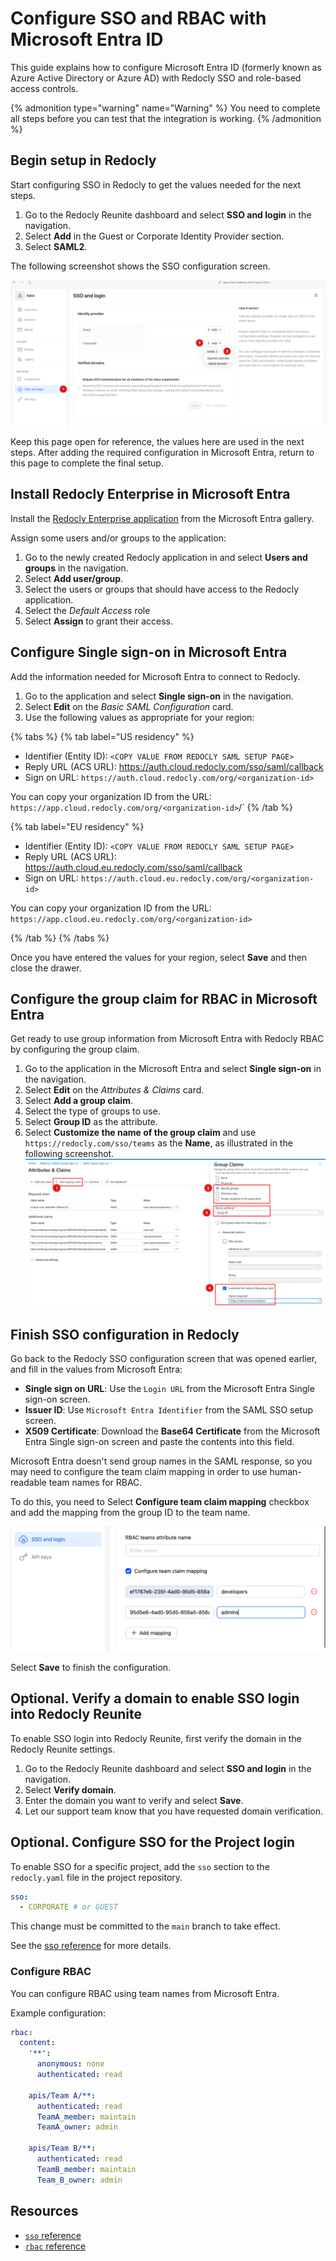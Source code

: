 # Configure SSO and RBAC with Microsoft Entra ID

This guide explains how to configure Microsoft Entra ID (formerly known as Azure Active Directory or Azure AD) with Redocly SSO and role-based access controls.

{% admonition type="warning" name="Warning" %}
You need to complete all steps before you can test that the integration is working.
{% /admonition %}

## Begin setup in Redocly

Start configuring SSO in Redocly to get the values needed for the next steps.

1. Go to the Redocly Reunite dashboard and select **SSO and login** in the navigation.
1. Select **Add** in the Guest or Corporate Identity Provider section.
1. Select **SAML2**.

The following screenshot shows the SSO configuration screen.

![SSO configuration](../images/configure-saml-redocly-1.png)

Keep this page open for reference, the values here are used in the next steps.
After adding the required configuration in Microsoft Entra, return to this page to complete the final setup.

## Install Redocly Enterprise in Microsoft Entra

Install the [Redocly Enterprise application](https://azuremarketplace.microsoft.com/en-US/marketplace/apps/aad.redocly?tab=Overview) from the Microsoft Entra gallery.

Assign some users and/or groups to the application:

1. Go to the newly created Redocly application in and select **Users and groups** in the navigation.
1. Select **Add user/group**.
1. Select the users or groups that should have access to the Redocly application.
1. Select the _Default Access_ role
1. Select **Assign** to grant their access.

## Configure Single sign-on in Microsoft Entra

Add the information needed for Microsoft Entra to connect to Redocly.

1. Go to the application and select **Single sign-on** in the navigation.
1. Select **Edit** on the _Basic SAML Configuration_ card.
1. Use the following values as appropriate for your region:

{% tabs %}
{% tab label="US residency" %}

- Identifier (Entity ID): `<COPY VALUE FROM REDOCLY SAML SETUP PAGE>`
- Reply URL (ACS URL): https://auth.cloud.redocly.com/sso/saml/callback
- Sign on URL: `https://auth.cloud.redocly.com/org/<organization-id>`

You can copy your organization ID from the URL: `https://app.cloud.redocly.com/org/<organization-id>`/`
{% /tab %}

{% tab label="EU residency" %}

- Identifier (Entity ID): `<COPY VALUE FROM REDOCLY SAML SETUP PAGE>`
- Reply URL (ACS URL): https://auth.cloud.eu.redocly.com/sso/saml/callback
- Sign on URL: `https://auth.cloud.eu.redocly.com/org/<organization-id>`

You can copy your organization ID from the URL: `https://app.cloud.eu.redocly.com/org/<organization-id>`

{% /tab %}
{% /tabs %}

Once you have entered the values for your region, select **Save** and then close the drawer.

## Configure the group claim for RBAC in Microsoft Entra

Get ready to use group information from Microsoft Entra with Redocly RBAC by configuring the group claim.

1. Go to the application in the Microsoft Entra and select **Single sign-on** in the navigation.
1. Select **Edit** on the _Attributes & Claims_ card.
1. Select **Add a group claim**.
1. Select the type of groups to use.
1. Select **Group ID** as the attribute.
1. Select **Customize the name of the group claim** and use `https://redocly.com/sso/teams` as the **Name**, as illustrated in the following screenshot.
   ![AD group claim](../images/ad-group-claim.png)

## Finish SSO configuration in Redocly

Go back to the Redocly SSO configuration screen that was opened earlier, and fill in the values from Microsoft Entra:

- **Single sign on URL**: Use the `Login URL` from the Microsoft Entra Single sign-on screen.
- **Issuer ID**: Use `Microsoft Entra Identifier` from the SAML SSO setup screen.
- **X509 Certificate**: Download the **Base64 Certificate** from the Microsoft Entra Single sign-on screen and paste the contents into this field.

Microsoft Entra doesn't send group names in the SAML response, so you may need to configure the team claim mapping
in order to use human-readable team names for RBAC.

To do this, you need to Select **Configure team claim mapping** checkbox and add the mapping from the group ID to the team name.

![Claim mapping](../images/claim-mapping.png)

Select **Save** to finish the configuration.

## Optional. Verify a domain to enable SSO login into Redocly Reunite

To enable SSO login into Redocly Reunite, first verify the domain in the Redocly Reunite settings.

1. Go to the Redocly Reunite dashboard and select **SSO and login** in the navigation.
1. Select **Verify domain**.
1. Enter the domain you want to verify and select **Save**.
1. Let our support team know that you have requested domain verification.

## Optional. Configure SSO for the Project login

To enable SSO for a specific project, add the `sso` section to the `redocly.yaml` file in the project repository.

```yaml
sso:
  - CORPORATE # or GUEST
```

This change must be committed to the `main` branch to take effect.

See the [sso reference](../../config/sso.md) for more details.

### Configure RBAC

You can configure RBAC using team names from Microsoft Entra.

Example configuration:

```yaml
rbac:
  content:
    '**':
      anonymous: none
      authenticated: read

    apis/Team A/**:
      authenticated: read
      TeamA_member: maintain
      TeamA_owner: admin

    apis/Team B/**:
      authenticated: read
      TeamB_member: maintain
      Team_B_owner: admin
```

## Resources

- [`sso` reference](../../config/sso.md)
- [`rbac` reference](../../config/rbac.md)
